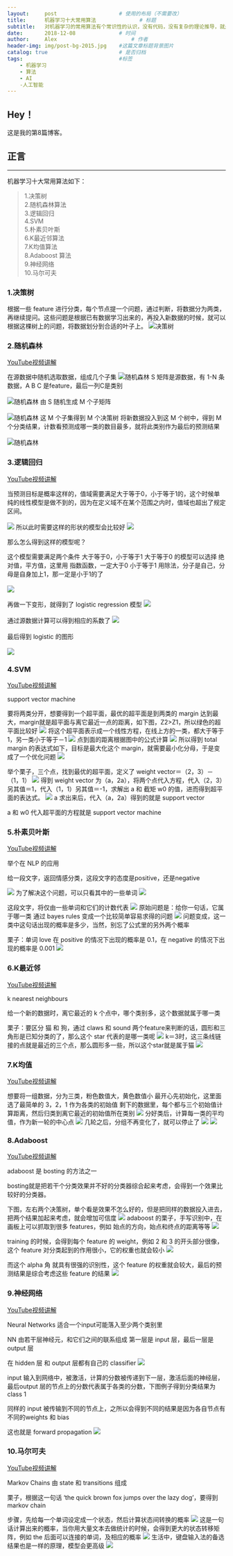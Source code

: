 ```yaml
---
layout:     post   				    # 使用的布局（不需要改）
title:      机器学习十大常用算法				# 标题 
subtitle:   对机器学习的常用算法有个常识性的认识，没有代码，没有复杂的理论推导，就是图解一下，知道这些算法是什么，它们是怎么应用的，例子主要是分类问题。 #副标题
date:       2018-12-08 				# 时间
author:     Alex 						# 作者
header-img: img/post-bg-2015.jpg 	#这篇文章标题背景图片
catalog: true 						# 是否归档
tags:								#标签
    - 机器学习
    - 算法
    - AI
    -人工智能
---
```


## Hey！
这是我的第8篇博客。
## 正言
******
机器学习十大常用算法如下：
>1.决策树<br>
2.随机森林算法<br>
3.逻辑回归<br>
4.SVM<br>
5.朴素贝叶斯<br>
6.K最近邻算法<br>
7.K均值算法<br>
8.Adaboost 算法<br>
9.神经网络<br>
10.马尔可夫

### 1.决策树
根据一些 feature 进行分类，每个节点提一个问题，通过判断，将数据分为两类，再继续提问。这些问题是根据已有数据学习出来的，再投入新数据的时候，就可以根据这棵树上的问题，将数据划分到合适的叶子上。
![决策树](https://ws2.sinaimg.cn/large/006tNc79ly1fyx90ctxmsj30g906i0vz.jpg)
### 2.随机森林
[YouTube视频讲解](https://www.youtube.com/watch?v=loNcrMjYh64)

在源数据中随机选取数据，组成几个子集
![随机森林](https://ws4.sinaimg.cn/large/006tNc79ly1fyx92di2jsj30en07jdi1.jpg)
S 矩阵是源数据，有 1-N 条数据，A B C 是feature，最后一列C是类别
<br>
<br>
![随机森林](https://ws1.sinaimg.cn/large/006tNc79ly1fyx93dnyd5j30hm089mym.jpg)
由 S 随机生成 M 个子矩阵
<br>
<br>
![随机森林](https://ws2.sinaimg.cn/large/006tNc79ly1fyx95dqaucj30h30apjuj.jpg)
这 M 个子集得到 M 个决策树 
将新数据投入到这 M 个树中，得到 M 个分类结果，计数看预测成哪一类的数目最多，就将此类别作为最后的预测结果
<br>
<br>
![随机森林](https://ws4.sinaimg.cn/large/006tNc79ly1fyx96kdlqsj30hx0a8td2.jpg)
### 3.逻辑回归
[YouTube视频讲解](https://www.youtube.com/watch?v=gNhogKJ_q7U)

当预测目标是概率这样的，值域需要满足大于等于0，小于等于1的，这个时候单纯的线性模型是做不到的，因为在定义域不在某个范围之内时，值域也超出了规定区间。
<br>
<br>
![](https://ws2.sinaimg.cn/large/006tNc79ly1fyx98du1wwj30hn0aateb.jpg)
所以此时需要这样的形状的模型会比较好
![](https://ws1.sinaimg.cn/large/006tNc79ly1fyx991k0hmj30an09a0vv.jpg)

那么怎么得到这样的模型呢？

这个模型需要满足两个条件 大于等于0，小于等于1 
大于等于0 的模型可以选择 绝对值，平方值，这里用 指数函数，一定大于0 
小于等于1 用除法，分子是自己，分母是自身加上1，那一定是小于1的了
<br>
<br>
![](https://ws4.sinaimg.cn/large/006tNc79ly1fyx99lw6qjj30hh0aaah1.jpg)
<br>
<br>
再做一下变形，就得到了 logistic regression 模型
![](https://ws4.sinaimg.cn/large/006tNc79ly1fyx9a7vy2tj30hh0ae10m.jpg)
<br>
<br>
通过源数据计算可以得到相应的系数了
![](https://ws2.sinaimg.cn/large/006tNc79ly1fyx9az74txj30he08644s.jpg)
<br>
<br>
最后得到 logistic 的图形
<br>
<br>
![](https://ws4.sinaimg.cn/large/006tNc79ly1fyx9bbrxxpj30h20aywjk.jpg)
### 4.SVM
[YouTube视频讲解](https://www.youtube.com/watch?v=1NxnPkZM9bc)

support vector machine

要将两类分开，想要得到一个超平面，最优的超平面是到两类的 margin 达到最大，margin就是超平面与离它最近一点的距离，如下图，Z2>Z1，所以绿色的超平面比较好
![](https://ws3.sinaimg.cn/large/006tNc79ly1fyx9dw4buyj30hm0ciq6h.jpg)
将这个超平面表示成一个线性方程，在线上方的一类，都大于等于1，另一类小于等于－1
![](https://ws1.sinaimg.cn/large/006tNc79ly1fyx9enh4bbj30gq0bqabp.jpg)
点到面的距离根据图中的公式计算
![](https://ws3.sinaimg.cn/large/006tNc79ly1fyx9f0n6xnj30bp09ht9r.jpg)
所以得到 total margin 的表达式如下，目标是最大化这个 margin，就需要最小化分母，于是变成了一个优化问题
![](https://ws1.sinaimg.cn/large/006tNc79ly1fyx9fjbzlnj307e055a9y.jpg)

举个栗子，三个点，找到最优的超平面，定义了 weight vector＝（2，3）－（1，1）
![](https://ws2.sinaimg.cn/large/006tNc79ly1fyx9g61l1tj30er0bpabe.jpg)
得到 weight vector 为（a，2a），将两个点代入方程，代入（2，3）另其值＝1，代入（1，1）另其值＝-1，求解出 a 和 截矩 w0 的值，进而得到超平面的表达式。
![](https://ws4.sinaimg.cn/large/006tNc79ly1fyx9gu8dzvj30hj0cnmzf.jpg)
a 求出来后，代入（a，2a）得到的就是 support vector

a 和 w0 代入超平面的方程就是 support vector machine
### 5.朴素贝叶斯
[YouTube视频讲解](https://www.youtube.com/watch?v=TpjPzKODuXo)

举个在 NLP 的应用

给一段文字，返回情感分类，这段文字的态度是positive，还是negative

![](https://ws3.sinaimg.cn/large/006tNc79ly1fyx9iuic02j30hj07jjwk.jpg)
为了解决这个问题，可以只看其中的一些单词
![](https://ws2.sinaimg.cn/large/006tNc79ly1fyx9jiuv8jj30hi07c0xp.jpg)

这段文字，将仅由一些单词和它们的计数代表
![](https://ws3.sinaimg.cn/large/006tNc79ly1fyx9jy6h93j30hl079q4t.jpg)
原始问题是：给你一句话，它属于哪一类 
通过 bayes rules 变成一个比较简单容易求得的问题
![](https://ws2.sinaimg.cn/large/006tNc79ly1fyx9kehqntj30hk07c0uk.jpg)
问题变成，这一类中这句话出现的概率是多少，当然，别忘了公式里的另外两个概率

栗子：单词 love 在 positive 的情况下出现的概率是 0.1，在 negative 的情况下出现的概率是 0.001
![](https://ws4.sinaimg.cn/large/006tNc79ly1fyx9l2queqj30hy07jwh1.jpg)
### 6.K最近邻
[YouTube视频讲解](https://www.youtube.com/watch?v=zHbxbb2ye3E)

k nearest neighbours

给一个新的数据时，离它最近的 k 个点中，哪个类别多，这个数据就属于哪一类

栗子：要区分 猫 和 狗，通过 claws 和 sound 两个feature来判断的话，圆形和三角形是已知分类的了，那么这个 star 代表的是哪一类呢
![](https://ws4.sinaimg.cn/large/006tNc79ly1fyx9mwp05vj30ep0ap401.jpg)
k＝3时，这三条线链接的点就是最近的三个点，那么圆形多一些，所以这个star就是属于猫
![](https://ws2.sinaimg.cn/large/006tNc79ly1fyx9ncco3kj30dt0azgn4.jpg)
### 7.K均值
[YouTube视频讲解](https://www.youtube.com/watch?v=zHbxbb2ye3E)

想要将一组数据，分为三类，粉色数值大，黄色数值小 
最开心先初始化，这里面选了最简单的 3，2，1 作为各类的初始值 
剩下的数据里，每个都与三个初始值计算距离，然后归类到离它最近的初始值所在类别
![](https://ws3.sinaimg.cn/large/006tNc79ly1fyx9pef8e3j30hp08vq9u.jpg)
分好类后，计算每一类的平均值，作为新一轮的中心点
![](https://ws3.sinaimg.cn/large/006tNc79ly1fyx9psmkcwj30ho09x7a5.jpg)
几轮之后，分组不再变化了，就可以停止了
![](https://ws3.sinaimg.cn/large/006tNc79ly1fyx9qgrg74j30hn09mtff.jpg)
![](https://ws3.sinaimg.cn/large/006tNc79ly1fyx9qs0iu2j30f70dfdiq.jpg)
### 8.Adaboost
[YouTube视频讲解](https://www.youtube.com/watch?v=rz9dnmHmZsY)

adaboost 是 bosting 的方法之一

bosting就是把若干个分类效果并不好的分类器综合起来考虑，会得到一个效果比较好的分类器。

下图，左右两个决策树，单个看是效果不怎么好的，但是把同样的数据投入进去，把两个结果加起来考虑，就会增加可信度
![](https://ws1.sinaimg.cn/large/006tNc79ly1fyx9s1popdj30hv08padw.jpg)
adaboost 的栗子，手写识别中，在画板上可以抓取到很多 features，例如 始点的方向，始点和终点的距离等等
![](https://ws2.sinaimg.cn/large/006tNc79ly1fyx9sfl0j4j30ap09q0uk.jpg)

training 的时候，会得到每个 feature 的 weight，例如 2 和 3 的开头部分很像，这个 feature 对分类起到的作用很小，它的权重也就会较小
![](https://ws1.sinaimg.cn/large/006tNc79ly1fyx9t0tr15j309y06l3z6.jpg)

而这个 alpha 角 就具有很强的识别性，这个 feature 的权重就会较大，最后的预测结果是综合考虑这些 feature 的结果
![](https://ws4.sinaimg.cn/large/006tNc79ly1fyx9to5e9gj30ds04v0tb.jpg)
### 9.神经网络
[YouTube视频讲解](https://www.youtube.com/watch?v=P2HPcj8lRJE&index=2&list=PLjJh1vlSEYgvGod9wWiydumYl8hOXixNu)

Neural Networks 适合一个input可能落入至少两个类别里

NN 由若干层神经元，和它们之间的联系组成 
第一层是 input 层，最后一层是 output 层

在 hidden 层 和 output 层都有自己的 classifier
![](https://ws4.sinaimg.cn/large/006tNc79ly1fyx9v865dzj30a207p0us.jpg)

input 输入到网络中，被激活，计算的分数被传递到下一层，激活后面的神经层，最后output 层的节点上的分数代表属于各类的分数，下图例子得到分类结果为 class 1

同样的 input 被传输到不同的节点上，之所以会得到不同的结果是因为各自节点有不同的weights 和 bias

这也就是 forward propagation
![](https://ws3.sinaimg.cn/large/006tNc79ly1fyx9wcauf5j30ax06ogo1.jpg)
### 10.马尔可夫
[YouTube视频讲解](https://www.youtube.com/watch?v=56mGTszb_iM)

Markov Chains 由 state 和 transitions 组成

栗子，根据这一句话 ‘the quick brown fox jumps over the lazy dog’，要得到 markov chain

步骤，先给每一个单词设定成一个状态，然后计算状态间转换的概率
![](https://ws3.sinaimg.cn/large/006tNc79ly1fyx9xtl1opj30hi06kmzk.jpg)
这是一句话计算出来的概率，当你用大量文本去做统计的时候，会得到更大的状态转移矩阵，例如 the 后面可以连接的单词，及相应的概率
![](https://ws4.sinaimg.cn/large/006tNc79ly1fyx9y7qi46j30hn07kdiy.jpg)
生活中，键盘输入法的备选结果也是一样的原理，模型会更高级
![](https://ws4.sinaimg.cn/large/006tNc79ly1fyx9yoggb8j307p064wfq.jpg)

